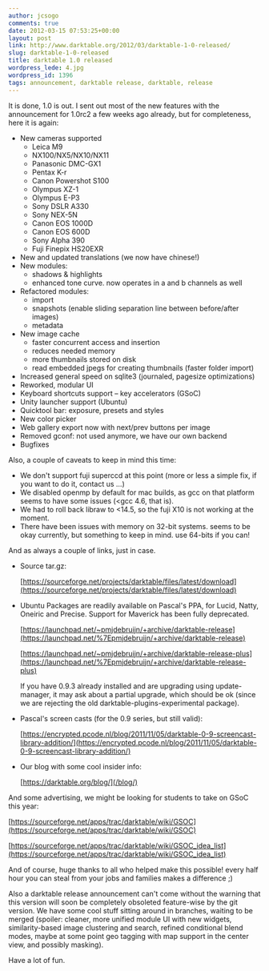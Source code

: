 ```yaml
---
author: jcsogo
comments: true
date: 2012-03-15 07:53:25+00:00
layout: post
link: http://www.darktable.org/2012/03/darktable-1-0-released/
slug: darktable-1-0-released
title: darktable 1.0 released
wordpress_lede: 4.jpg
wordpress_id: 1396
tags: announcement, darktable release, darktable, release
---
```


It is done, 1.0 is out. I sent out most of the new features with the announcement for 1.0rc2 a few weeks ago already, but for completeness, here it is again:

* New cameras supported
    *   Leica M9
    *   NX100/NX5/NX10/NX11
    *   Panasonic DMC-GX1
    *   Pentax K-r
    *   Canon Powershot S100
    *   Olympus XZ-1
    *   Olympus E-P3
    *   Sony DSLR A330
    *   Sony NEX-5N
    *   Canon EOS 1000D
    *   Canon EOS 600D
    *   Sony Alpha 390
    *   Fuji Finepix HS20EXR
* New and updated translations (we now have chinese!)
* New modules:
    *   shadows & highlights
    *   enhanced tone curve. now operates in a and b channels as well
* Refactored modules:
    *   import
    *   snapshots (enable sliding separation line between before/after images)
    *   metadata
* New image cache
    *   faster concurrent access and insertion
    *   reduces needed memory
    *   more thumbnails stored on disk
    *   read embedded jpegs for creating thumbnails (faster folder import)
* Increased general speed on sqlite3 (journaled, pagesize optimizations)
* Reworked, modular UI
* Keyboard shortcuts support&nbsp;– key accelerators (GSoC)
* Unity launcher support (Ubuntu)
* Quicktool bar: exposure, presets and styles
* New color picker
* Web gallery export now with next/prev buttons per image
* Removed gconf: not used anymore, we have our own backend
* Bugfixes

Also, a couple of caveats to keep in mind this time:

* We don't support fuji superccd at this point (more or less a simple fix, if you want to do it, contact us ...)
* We disabled openmp by default for mac builds, as gcc on that platform seems to have some issues (<gcc 4.6, that is).
* We had to roll back libraw to <14.5, so the fuji X10 is not working at the moment.
* There have been issues with memory on 32-bit systems. seems to be okay currently, but something to keep in mind. use 64-bits if you can!

And as always a couple of links, just in case.

* Source tar.gz:

    [https://sourceforge.net/projects/darktable/files/latest/download](https://sourceforge.net/projects/darktable/files/latest/download)

* Ubuntu Packages are readily available on Pascal's PPA, for Lucid, Natty, Oneiric and Precise. Support for Maverick has been fully deprecated.

    [https://launchpad.net/~pmjdebruijn/+archive/darktable-release](https://launchpad.net/%7Epmjdebruijn/+archive/darktable-release)

    [https://launchpad.net/~pmjdebruijn/+archive/darktable-release-plus](https://launchpad.net/%7Epmjdebruijn/+archive/darktable-release-plus)

    If you have 0.9.3 already installed and are upgrading using update-manager, it may ask about a partial upgrade, which should be ok (since we are rejecting the old darktable-plugins-experimental package).

* Pascal's screen casts (for the 0.9 series, but still valid):

    [https://encrypted.pcode.nl/blog/2011/11/05/darktable-0-9-screencast-library-addition/](https://encrypted.pcode.nl/blog/2011/11/05/darktable-0-9-screencast-library-addition/)

* Our blog with some cool insider info:

    [https://darktable.org/blog/](/blog/)



And some advertising, we might be looking for students to take on GSoC this year:

[https://sourceforge.net/apps/trac/darktable/wiki/GSOC](https://sourceforge.net/apps/trac/darktable/wiki/GSOC)

[https://sourceforge.net/apps/trac/darktable/wiki/GSOC_idea_list](https://sourceforge.net/apps/trac/darktable/wiki/GSOC_idea_list)

And of course, huge thanks to all who helped make this possible! every half hour you can steal from your jobs and families makes a difference ;)

Also a darktable release announcement can't come without the warning that this version will soon be completely obsoleted feature-wise by the git version. We have some cool stuff sitting around in branches, waiting to be merged (spoiler: cleaner, more unified module UI with new widgets, similarity-based image clustering and search, refined conditional blend modes, maybe at some point geo tagging with map support in the center view, and possibly masking).

Have a lot of fun.
